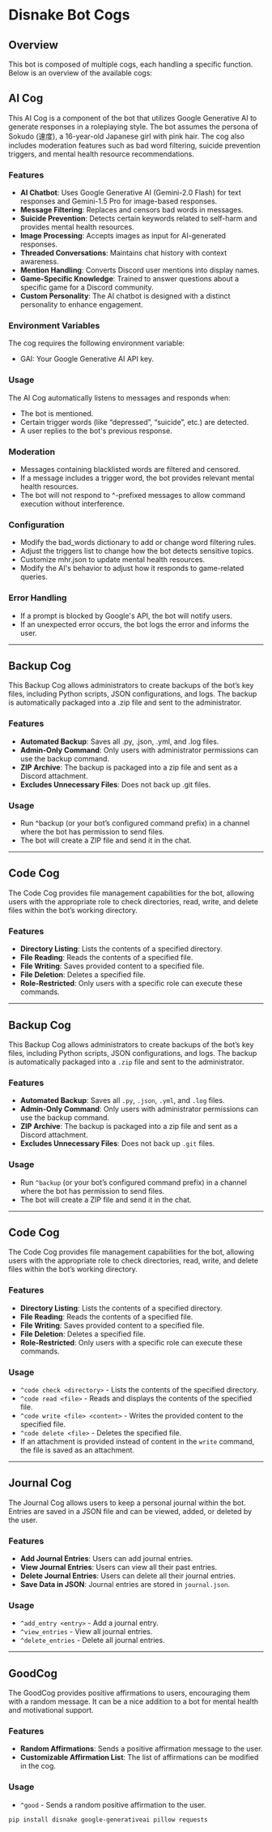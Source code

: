 # Disnake Bot Cogs

## Overview

This bot is composed of multiple cogs, each handling a specific function. Below is an overview of the available cogs:

## AI Cog

This AI Cog is a component of the bot that utilizes Google Generative AI to generate responses in a roleplaying style. The bot assumes the persona of Sokudo (速度), a 16-year-old Japanese girl with pink hair. The cog also includes moderation features such as bad word filtering, suicide prevention triggers, and mental health resource recommendations.

### Features

- **AI Chatbot**: Uses Google Generative AI (Gemini-2.0 Flash) for text responses and Gemini-1.5 Pro for image-based responses.
- **Message Filtering**: Replaces and censors bad words in messages.
- **Suicide Prevention**: Detects certain keywords related to self-harm and provides mental health resources.
- **Image Processing**: Accepts images as input for AI-generated responses.
- **Threaded Conversations**: Maintains chat history with context awareness.
- **Mention Handling**: Converts Discord user mentions into display names.
- **Game-Specific Knowledge**: Trained to answer questions about a specific game for a Discord community.
- **Custom Personality**: The AI chatbot is designed with a distinct personality to enhance engagement.


### Environment Variables

The cog requires the following environment variable:

- GAI: Your Google Generative AI API key.


### Usage

The AI Cog automatically listens to messages and responds when:

- The bot is mentioned.
- Certain trigger words (like “depressed”, “suicide”, etc.) are detected.
- A user replies to the bot's previous response.

### Moderation

- Messages containing blacklisted words are filtered and censored.
- If a message includes a trigger word, the bot provides relevant mental health resources.
- The bot will not respond to ^-prefixed messages to allow command execution without interference.

### Configuration

- Modify the bad_words dictionary to add or change word filtering rules.
- Adjust the triggers list to change how the bot detects sensitive topics.
- Customize mhr.json to update mental health resources.
- Modify the AI's behavior to adjust how it responds to game-related queries.

### Error Handling

- If a prompt is blocked by Google's API, the bot will notify users.
- If an unexpected error occurs, the bot logs the error and informs the user.

---

## Backup Cog

This Backup Cog allows administrators to create backups of the bot’s key files, including Python scripts, JSON configurations, and logs. The backup is automatically packaged into a .zip file and sent to the administrator.

### Features

- **Automated Backup**: Saves all .py, .json, .yml, and .log files.
- **Admin-Only Command**: Only users with administrator permissions can use the backup command.
- **ZIP Archive**: The backup is packaged into a zip file and sent as a Discord attachment.
- **Excludes Unnecessary Files**: Does not back up .git files.


### Usage

- Run ^backup (or your bot’s configured command prefix) in a channel where the bot has permission to send files.
- The bot will create a ZIP file and send it in the chat.

---

## Code Cog

The Code Cog provides file management capabilities for the bot, allowing users with the appropriate role to check directories, read, write, and delete files within the bot’s working directory.

### Features

- **Directory Listing**: Lists the contents of a specified directory.
- **File Reading**: Reads the contents of a specified file.
- **File Writing**: Saves provided content to a specified file.
- **File Deletion**: Deletes a specified file.
- **Role-Restricted**: Only users with a specific role can execute these commands.

---

## Backup Cog

This Backup Cog allows administrators to create backups of the bot’s key files, including Python scripts, JSON configurations, and logs. The backup is automatically packaged into a `.zip` file and sent to the administrator.

### Features

- **Automated Backup**: Saves all `.py`, `.json`, `.yml`, and `.log` files.
- **Admin-Only Command**: Only users with administrator permissions can use the backup command.
- **ZIP Archive**: The backup is packaged into a zip file and sent as a Discord attachment.
- **Excludes Unnecessary Files**: Does not back up `.git` files.

### Usage

- Run `^backup` (or your bot’s configured command prefix) in a channel where the bot has permission to send files.
- The bot will create a ZIP file and send it in the chat.

---

## Code Cog

The Code Cog provides file management capabilities for the bot, allowing users with the appropriate role to check directories, read, write, and delete files within the bot’s working directory.

### Features

- **Directory Listing**: Lists the contents of a specified directory.
- **File Reading**: Reads the contents of a specified file.
- **File Writing**: Saves provided content to a specified file.
- **File Deletion**: Deletes a specified file.
- **Role-Restricted**: Only users with a specific role can execute these commands.

### Usage

- `^code check <directory>` - Lists the contents of the specified directory.
- `^code read <file>` - Reads and displays the contents of the specified file.
- `^code write <file> <content>` - Writes the provided content to the specified file.
- `^code delete <file>` - Deletes the specified file.
- If an attachment is provided instead of content in the `write` command, the file is saved as an attachment.

---

## Journal Cog

The Journal Cog allows users to keep a personal journal within the bot. Entries are saved in a JSON file and can be viewed, added, or deleted by the user.

### Features

- **Add Journal Entries**: Users can add journal entries.
- **View Journal Entries**: Users can view all their past entries.
- **Delete Journal Entries**: Users can delete all their journal entries.
- **Save Data in JSON**: Journal entries are stored in `journal.json`.

### Usage

- `^add_entry <entry>` - Add a journal entry.
- `^view_entries` - View all journal entries.
- `^delete_entries` - Delete all journal entries.

---

## GoodCog

The GoodCog provides positive affirmations to users, encouraging them with a random message. It can be a nice addition to a bot for mental health and motivational support.

### Features

- **Random Affirmations**: Sends a positive affirmation message to the user.
- **Customizable Affirmation List**: The list of affirmations can be modified in the cog.

### Usage

- `^good` - Sends a random positive affirmation to the user.

```sh
pip install disnake google-generativeai pillow requests
```